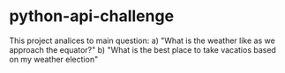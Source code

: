 # python-api-challenge
This project analices to main question: a) "What is the weather like as we approach the equator?" b) "What is the best place to take vacatios based on my weather election" 
